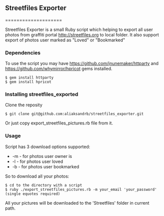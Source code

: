 ## Streetfiles Exporter
====================

Streetfiles Exporter is a small Ruby script which helping to export all user photos from graffiti portal http://streetfiles.org to local folder.
It also support export of photos user marked as "Loved" or "Bookmarked"

### Dependencies

To use the script you may have https://github.com/jnunemaker/httparty and https://github.com/whymirror/hpricot gems installed.

    $ gem install httparty
    $ gem install hpricot

### Installing streetfiles_exported

Clone the reposity

    $ git clone git@github.com:aliaksandrb/streetfiles_exporter.git

Or just copy export_streetfiles_pictures.rb file from it.

### Usage

Script has 3 download options supported:

  * -m - for photos user owner is
  * -l - for photos user loved
  * -b - for photos user bookmarked

So to download all your photos:

    $ cd to the directory with a script 
    $ ruby ./export_streetfiles_pictures.rb -m your_email 'your_password' (single equotes required)

All your pictures will be downloaded to the 'Streetfiles' folder in current path.

